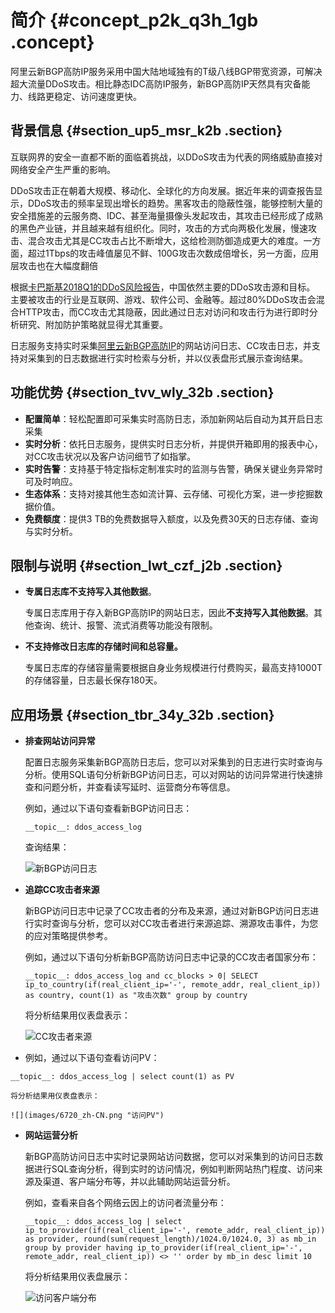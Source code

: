 # 简介 {#concept_p2k_q3h_1gb .concept}

阿里云新BGP高防IP服务采用中国大陆地域独有的T级八线BGP带宽资源，可解决超大流量DDoS攻击。相比静态IDC高防IP服务，新BGP高防IP天然具有灾备能力、线路更稳定、访问速度更快。

## 背景信息 {#section_up5_msr_k2b .section}

互联网界的安全一直都不断的面临着挑战，以DDoS攻击为代表的网络威胁直接对网络安全产生严重的影响。

DDoS攻击正在朝着大规模、移动化、全球化的方向发展。据近年来的调查报告显示，DDoS攻击的频率呈现出增长的趋势。黑客攻击的隐蔽性强，能够控制大量的安全措施差的云服务商、IDC、甚至海量摄像头发起攻击，其攻击已经形成了成熟的黑色产业链，并且越来越有组织化。同时，攻击的方式向两极化发展，慢速攻击、混合攻击尤其是CC攻击占比不断增大，这给检测防御造成更大的难度。一方面，超过1Tbps的攻击峰值屡见不鲜、100G攻击次数成倍增长，另一方面，应用层攻击也在大幅度翻倍

根据[卡巴斯基2018Q1的DDoS风险报告](https://securelist.com/DDoS-report-in-q1-2018/85373/)，中国依然主要的DDoS攻击源和目标。 主要被攻击的行业是互联网、游戏、软件公司、金融等。超过80%DDoS攻击会混合HTTP攻击，而CC攻击尤其隐蔽，因此通过日志对访问和攻击行为进行即时分析研究、附加防护策略就显得尤其重要。

日志服务支持实时采集[阿里云新BGP高防IP](https://www.aliyun.com/product/bgp_new?wh_ttid=pc)的网站访问日志、CC攻击日志，并支持对采集到的日志数据进行实时检索与分析，并以仪表盘形式展示查询结果。

## 功能优势 {#section_tvv_wly_32b .section}

-   **配置简单**：轻松配置即可采集实时高防日志，添加新网站后自动为其开启日志采集
-   **实时分析**：依托日志服务，提供实时日志分析，并提供开箱即用的报表中心，对CC攻击状况以及客户访问细节了如指掌。
-   **实时告警**：支持基于特定指标定制准实时的监测与告警，确保关键业务异常时可及时响应。
-   **生态体系**：支持对接其他生态如流计算、云存储、可视化方案，进一步挖掘数据价值。
-   **免费额度**：提供3 TB的免费数据导入额度，以及免费30天的日志存储、查询与实时分析。

## 限制与说明 {#section_lwt_czf_j2b .section}

-   **专属日志库不支持写入其他数据**。

    专属日志库用于存入新BGP高防IP的网站日志，因此**不支持写入其他数据**。其他查询、统计、报警、流式消费等功能没有限制。

-   **不支持修改日志库的存储时间和总容量。** 

    专属日志库的存储容量需要根据自身业务规模进行付费购买，最高支持1000T的存储容量，日志最长保存180天。


## 应用场景 {#section_tbr_34y_32b .section}

-   **排查网站访问异常** 

    配置日志服务采集新BGP高防日志后，您可以对采集到的日志进行实时查询与分析。使用SQL语句分析新BGP访问日志，可以对网站的访问异常进行快速排查和问题分析，并查看读写延时、运营商分布等信息。

    例如，通过以下语句查看新BGP访问日志：

    ```
    __topic__: ddos_access_log
    ```

    查询结果：

    ![](images/6718_zh-CN.png "新BGP访问日志")

-   **追踪CC攻击者来源** 

    新BGP访问日志中记录了CC攻击者的分布及来源，通过对新BGP访问日志进行实时查询与分析，您可以对CC攻击者进行来源追踪、溯源攻击事件，为您的应对策略提供参考。

    例如，通过以下语句分析新BGP高防访问日志中记录的CC攻击者国家分布：

    ```
    __topic__: ddos_access_log and cc_blocks > 0| SELECT ip_to_country(if(real_client_ip='-', remote_addr, real_client_ip)) as country, count(1) as "攻击次数" group by country
    ```

    将分析结果用仪表盘表示：

    ![](images/6719_zh-CN.png "CC攻击者来源")

-   例如，通过以下语句查看访问PV：

```
__topic__: ddos_access_log | select count(1) as PV
```

    将分析结果用仪表盘表示：

    ![](images/6720_zh-CN.png "访问PV")

-   **网站运营分析** 

    新BGP高防访问日志中实时记录网站访问数据，您可以对采集到的访问日志数据进行SQL查询分析，得到实时的访问情况，例如判断网站热门程度、访问来源及渠道、客户端分布等，并以此辅助网站运营分析。

    例如，查看来自各个网络云因上的访问者流量分布：

    ```
    __topic__: ddos_access_log | select ip_to_provider(if(real_client_ip='-', remote_addr, real_client_ip)) as provider, round(sum(request_length)/1024.0/1024.0, 3) as mb_in group by provider having ip_to_provider(if(real_client_ip='-', remote_addr, real_client_ip)) <> '' order by mb_in desc limit 10
    ```

    将分析结果用仪表盘展示：

    ![](images/6721_zh-CN.png "访问客户端分布")


